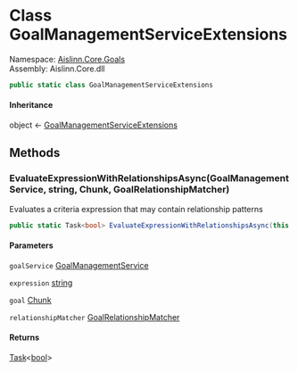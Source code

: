 # <a id="Aislinn_Core_Goals_GoalManagementServiceExtensions"></a> Class GoalManagementServiceExtensions

Namespace: [Aislinn.Core.Goals](Aislinn.Core.Goals.md)  
Assembly: Aislinn.Core.dll  

```csharp
public static class GoalManagementServiceExtensions
```

#### Inheritance

object ← 
[GoalManagementServiceExtensions](Aislinn.Core.Goals.GoalManagementServiceExtensions.md)

## Methods

### <a id="Aislinn_Core_Goals_GoalManagementServiceExtensions_EvaluateExpressionWithRelationshipsAsync_Aislinn_Core_Goals_GoalManagementService_System_String_Aislinn_Core_Models_Chunk_Aislinn_Core_Goals_GoalRelationshipMatcher_"></a> EvaluateExpressionWithRelationshipsAsync\(GoalManagementService, string, Chunk, GoalRelationshipMatcher\)

Evaluates a criteria expression that may contain relationship patterns

```csharp
public static Task<bool> EvaluateExpressionWithRelationshipsAsync(this GoalManagementService goalService, string expression, Chunk goal, GoalRelationshipMatcher relationshipMatcher)
```

#### Parameters

`goalService` [GoalManagementService](Aislinn.Core.Goals.GoalManagementService.md)

`expression` [string](https://learn.microsoft.com/dotnet/api/system.string)

`goal` [Chunk](Aislinn.Core.Models.Chunk.md)

`relationshipMatcher` [GoalRelationshipMatcher](Aislinn.Core.Goals.GoalRelationshipMatcher.md)

#### Returns

 [Task](https://learn.microsoft.com/dotnet/api/system.threading.tasks.task\-1)<[bool](https://learn.microsoft.com/dotnet/api/system.boolean)\>


